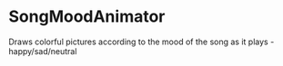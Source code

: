 # SongMoodAnimator
Draws colorful pictures according to the mood of the song as it plays - happy/sad/neutral
